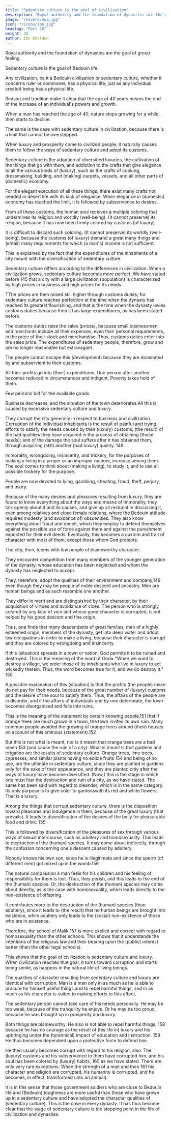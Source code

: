 ```yaml
---
title: "Sedentary culture is the goal of civilization"
description: "Royal authority and the foundation of dynasties are the goal of group feeling. Sedentary culture is the goal of Bedouin life"
image: "/covers/muq.jpg"
icon: "/icons/ibn.jpg"
heading: "Part 18"
weight: 30
author: Ibn Khaldun
---
```



<!-- The end of its life span and brings about its corruption. -->

Royal authority and the foundation of dynasties are the goal of group feeling. 

Sedentary culture is the goal of Bedouin life. 

Any civilization, be it a Bedouin civilization or sedentary culture, whether it concerns ruler or commoner, <!-- 142 --> has a physical <!-- 143 --> life, just as any individual created being has a physical life.

Reason and tradition make it clear that the age of 40 years means the end of the increase of an individual's powers and growth. 

When a man has reached the age of 40, nature stops growing for a while, then starts to decline. 

The same is the case with sedentary culture in civilization, because there is a limit that cannot be overstepped. 

When luxury and prosperity come to civilized people, it naturally causes them to follow the ways of sedentary culture and adopt its customs. 

Sedentary culture is the adoption of diversified luxuries, the cultivation of the things that go with them, and addiction to the crafts that give elegance to all the various kinds of (luxury), such as the crafts of cooking, dressmaking, building, and (making) carpets, vessels, and all other parts of (domestic) economy. 

For the elegant execution of all these things, there exist many crafts not needed in desert life with its lack of elegance. When elegance in (domestic) economy has reached the limit, it is followed by subservience to desires.

From all these customs, the human soul receives a multiple coloring that undermines its religion and worldly (well-being). (It cannot preserve) its religion, because it has now been firmly colored by customs (of luxury). 

It is difficult to discard such coloring. (It cannot preserve) its worldly (well-being), because the customs (of luxury) demand a great many things and (entail) many requirements for which (a man's) income is not sufficient.

This <!-- 144 --> is explained by the fact that the expenditures of the inhabitants of a city mount with the diversification of sedentary culture. 

Sedentary culture differs according to the differences in civilization. When a civilization grows, sedentary culture becomes more perfect. We have stated before 145 that a city with a large civilization (population) is characterized by high prices in business and high prices for its needs. 

TThe prices are then raised still higher through customs duties; for sedentary culture reaches perfection at the time when the dynasty has reached its greatest flourishing, and that is the time when the dynasty levies customs duties
because then it has large expenditures, as has been stated before. <!-- 146 --> 

The customs duties raise the sales (prices), because small businessmen and merchants include all their expenses, even their personal requirements, in the price of their stock and merchandise. Thus, customs duties enter into the sales price. The expenditures of sedentary people, therefore, grow and are no longer reasonable but extravagant. 

The people cannot escape this (development) because they are dominated by and subservient to their customs. 

All their profits go into (their) expenditures. One person after another becomes reduced in circumstances and indigent. Poverty takes hold of them. 

Few persons bid for the available goods.

Business decreases, and the situation of the town deteriorates.All this is caused by excessive sedentary culture and luxury.

They corrupt the city generally in respect to business and civilization. Corruption of the individual inhabitants is the result of painful and trying efforts to satisfy the needs caused by their (luxury) customs; (the result) of the bad qualities they have acquired in the process of obtaining (those needs); and of the damage the soul suffers after it has obtained them, through acquiring (still) another (bad luxury) quality. 148 

Immorality, wrongdoing, insincerity, and trickery, for the purposes of making a living in a proper or an improper manner, increase among them. The soul comes to think about (making a living), to study it, and to use all possible trickery for the purpose. 

People are now devoted to lying, gambling, cheating, fraud, theft, perjury, and usury.

Because of the many desires and pleasures resulting from luxury, they are found to know everything about the ways and means of immorality, they talk openly about it and its causes, and give up all restraint in discussing it, even among relatives and close female relations, where the Bedouin attitude requires modesty (and avoidance of) obscenities. They also know everything about fraud and deceit, which they employ to defend themselves against the possible use of force against them and against the punishment expected for their evil deeds. Eventually, this becomes a custom and trait of character with most of them, except those whom God protects. 

The city, then, teems with low people of blameworthy character. 


They encounter competition from many members of the younger generation of the dynasty, whose education has been neglected and whom the dynasty has neglected to accept. 

They, therefore, adopt the qualities of their environment and company,149 even though they may be people of noble descent and ancestry. Men are human beings and as such resemble one another. 

They differ in merit and are distinguished by their character, by their acquisition of virtues and avoidance of vices. The person
who is strongly colored by any kind of vice and whose good character is corrupted,
is not helped by his good descent and fine origin. 

Thus, one finds that many descendants of great families, men of a highly esteemed origin, members of the dynasty, get into deep water and adopt low occupations in order to make a living, because their character is corrupt and they are colored by wrongdoing and insincerity. 
 
If this (situation) spreads in a town or nation, God permits it to be ruined and destroyed. This is the meaning of the word of God= "When we want to destroy a village, we order those of its inhabitants who live in luxury to act wickedly therein.
Thus, the word becomes true for it, and we do destroy it." 150

A possible explanation of this (situation) is that the profits (the people) make do not pay for their needs, because of the great number of (luxury) customs and the desire of the soul to satisfy them. Thus, the affairs of the people are in disorder, and
if the affairs of individuals one by one deteriorate, the town becomes disorganized and falls into ruins.


This is the meaning of the statement by certain knowing people,151 that if orange trees are much grown in a town, the town invites its own ruin. Many common people avoided the growing of orange trees around (their) houses on
account of this ominous (statement).152 

But this is not what is meant, nor is it meant that orange trees are a bad omen 153 (and cause the ruin of a city). What is
meant is that gardens and irrigation are the results of sedentary culture. Orange trees, lime trees, cypresses, and similar plants having no edible fruits 154 and being of no use, are the ultimate in sedentary culture, since they are planted in gardens only for the sake of their appearance, and they are planted only after the ways of luxury have become diversified. (Now,) this is the stage in which one must fear the destruction and ruin of a city, as we have stated. The same has been said with regard to oleander, which is in the same category. Its only purpose is to give color to gardenswith its red and white flowers. That is a luxury.


Among the things that corrupt sedentary culture, there is the disposition toward pleasures and indulgence in them, because of the great luxury (that prevails). It leads to diversification of the desires of the belly for pleasurable food and drink. 155 
 
This is followed by diversification of the pleasures of sex through various ways of sexual intercourse, such as adultery and homosexuality. This leads to destruction of the (human) species. It may come about indirectly, through the confusion concerning one's descent caused by adultery. 

Nobody knows his own son, since he is illegitimate and since the sperm (of different men) got mixed up in the womb.156 

The natural compassion a man feels for his children and his feeling of responsibility for them is lost. Thus, they perish, and this leads to the end of the (human) species. Or, the destruction of the (human) species may come about directly, as is the case with homosexuality, which leads directly to the non-existence of offspring. 

It contributes more to the destruction of the (human) species (than adultery), since it leads to (the result) that no human beings are brought into existence, while adultery only leads to the (social) non-existence of those who are in existence. 

Therefore, the school of Malik 157 is more explicit and correct with regard to homosexuality than the other schools. This shows that it understands the intentions of the religious law and their bearing upon the (public) interest better (than the other legal schools).


This shows that the goal of civilization is sedentary culture and luxury. When civilization reaches that goal, it turns toward corruption and starts being senile, as happens in the natural life of living beings. 

The qualities of character resulting from sedentary culture and luxury are identical with corruption. Man is a man only in as much as he is able to procure for himself useful things and to repel harmful things, and in as much as his character is suited to making efforts to this effect. 

The sedentary person cannot take care of his needs personally. He may be too weak, because of the tranquility he enjoys. Or he may be too proud, because he was brought up in prosperity and luxury. 
 
Both things are blameworthy. He also is not able to repel harmful things, 158 because he has no
courage as the result of (his life in) luxury and his upbringing under the (tyrannical) impact of education and instruction. 159 He thus becomes dependent upon a protective force to defend him.

He then usually becomes corrupt with regard to his religion, also. The (luxury) customs and his subservience to them have corrupted him, and his soul has been colored by (luxury) habits, 160 as we have stated. There are only very rare exceptions. When the strength of a man and then 161 his character and religion are corrupted, his humanity is corrupted, and he becomes, in effect, transformed (into an animal).

It is in this sense that those government soldiers who are close to Bedouin life and (Bedouin) toughness are more useful than those who have grown up in a sedentary culture and have adopted the character qualities of (sedentary culture).
This is the case in every dynasty. It has thus become clear that the stage of sedentary culture is the stopping point in the life of civilization and dynasties.


